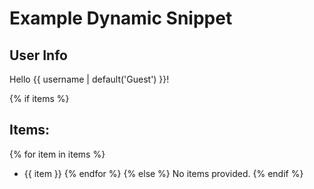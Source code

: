 # Example Dynamic Snippet

## User Info
Hello {{ username | default('Guest') }}!

{% if items %}
## Items:
{% for item in items %}
- {{ item }}
{% endfor %}
{% else %}
No items provided.
{% endif %}
